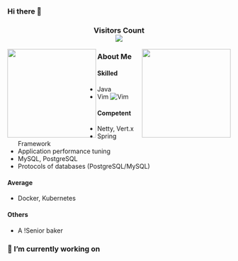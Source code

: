 ### Hi there 👋

<div>
  <h3 align="center"> 
    Visitors Count<br>
    <img align="center" src="https://profile-counter.glitch.me/TeslaCN/count.svg" />
  </h3>
</div>

<a href="http://wwj.icu">
  <img align="left" height=200px src="https://github-readme-stats.vercel.app/api?username=TeslaCN&show_icons=true&count_private=true" />
</a>
<a href="http://wwj.icu">
  <img align="right" height=200px src="https://github-readme-stats.vercel.app/api/top-langs/?username=TeslaCN&layout=compact&langs_count=10&hide=html,javascript,css,freemarker" />
</a>

### About Me

#### Skilled

- Java
- Vim ![Vim](https://www.vim.org/images/vim_on_fire.gif)

#### Competent

- Netty, Vert.x
- Spring Framework
- Application performance tuning
- MySQL, PostgreSQL
- Protocols of databases (PostgreSQL/MySQL)

#### Average

- Docker, Kubernetes

#### Others

- A !Senior baker

<!--
**TeslaCN/TeslaCN** is a ✨ _special_ ✨ repository because its `README.md` (this file) appears on your GitHub profile.

Here are some ideas to get you started:

- 🌱 I’m currently learning ...
- 👯 I’m looking to collaborate on ...
- 🤔 I’m looking for help with ...
- 💬 Ask me about ...
- 📫 How to reach me: ...
- 😄 Pronouns: ...
- ⚡ Fun fact: ...


- [apache/shardingsphere](https://github.com/apache/shardingsphere)
- [apache/shardingsphere-elasticjob](https://github.com/apache/shardingsphere-elasticjob)
- [apache/shardingsphere-elasticjob-ui](https://github.com/apache/shardingsphere-elasticjob-ui)

-->

### 🔭 I’m currently working on
